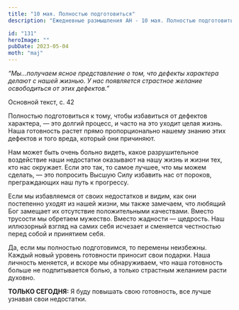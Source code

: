 ```yaml
---
title: "10 мая. Полностью подготовиться"
description: "Ежедневные размышления АН - 10 мая. Полностью подготовиться"

id: "131"
heroImage: ""
pubDate: 2023-05-04
moth: "maj"
---
```


_“Мы…получаем ясное представление о том, что дефекты характера делают с нашей
жизнью. У нас появляется страстное желание освободиться от этих дефектов.”_

Основной текст, с. 42

Полностью подготовиться к тому, чтобы избавиться от дефектов характера, — это
долгий процесс, и часто на это уходит целая жизнь. Наша готовность растет
прямо пропорционально нашему знанию этих дефектов и того вреда, который они
причиняют.

Нам может быть очень больно видеть, какое разрушительное воздействие наши
недостатки оказывают на нашу жизнь и жизни тех, кто нас окружает. Если это
так, то самое лучшее, что мы можем сделать, — это попросить Высшую Силу
избавить нас от пороков, преграждающих наш путь к прогрессу.

Если мы избавляемся от своих недостатков и видим, как они постепенно уходят из
нашей жизни, мы также замечаем, что любящий Бог замещает их отсутствие
положительными качествами. Вместо трусости мы обретаем мужество. Вместо
жадности — щедрость. Наш иллюзорный взгляд на самих себя исчезает и сменяется
честностью перед собой и принятием себя.

Да, если мы полностью подготовимся, то перемены неизбежны. Каждый новый
уровень готовности приносит свои подарки. Наша личность меняется, и вскоре мы
обнаруживаем, что наша готовность больше не подпитывается болью, а только
страстным желанием расти духовно.

**ТОЛЬКО СЕГОДНЯ:** Я буду повышать свою готовность, все лучше узнавая свои
недостатки.
